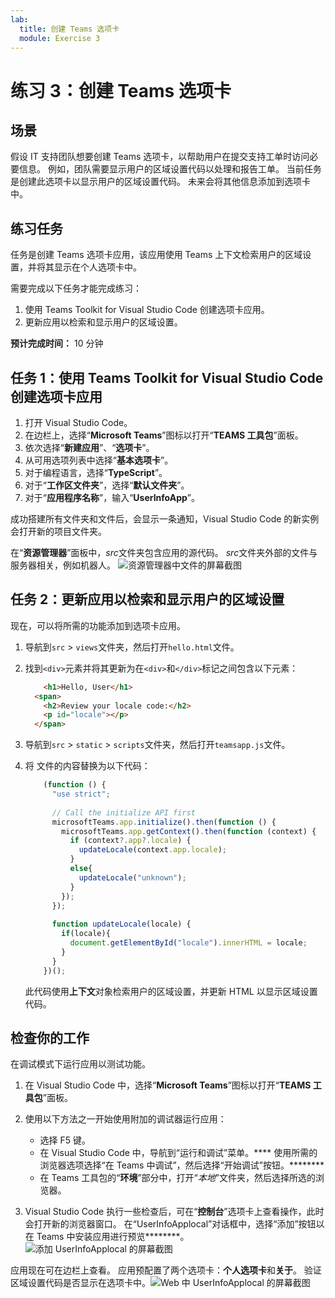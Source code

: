 ```yaml
---
lab:
  title: 创建 Teams 选项卡
  module: Exercise 3
---
```


# 练习 3：创建 Teams 选项卡

## 场景

假设 IT 支持团队想要创建 Teams 选项卡，以帮助用户在提交支持工单时访问必要信息。 例如，团队需要显示用户的区域设置代码以处理和报告工单。 当前任务是创建此选项卡以显示用户的区域设置代码。 未来会将其他信息添加到选项卡中。

## 练习任务

任务是创建 Teams 选项卡应用，该应用使用 Teams 上下文检索用户的区域设置，并将其显示在个人选项卡中。

需要完成以下任务才能完成练习：

1. 使用 Teams Toolkit for Visual Studio Code 创建选项卡应用。
1. 更新应用以检索和显示用户的区域设置。

**预计完成时间：** 10 分钟

## 任务 1：使用 Teams Toolkit for Visual Studio Code 创建选项卡应用

1. 打开 Visual Studio Code。
1. 在边栏上，选择“**Microsoft Teams**”图标以打开“**TEAMS 工具包**”面板。
1. 依次选择“**新建应用**”、“**选项卡**”。
1. 从可用选项列表中选择“**基本选项卡**”。
1. 对于编程语言，选择“**TypeScript**”。
1. 对于“**工作区文件夹**”，选择“**默认文件夹**”。
1. 对于“**应用程序名称**”，输入“**UserInfoApp**”。

成功搭建所有文件夹和文件后，会显示一条通知，Visual Studio Code 的新实例会打开新的项目文件夹。

在“**资源管理器**”面板中，*src*文件夹包含应用的源代码。 *src*文件夹外部的文件与服务器相关，例如机器人。 ![资源管理器中文件的屏幕截图](../../media/explorer-tab-file.png)

## 任务 2：更新应用以检索和显示用户的区域设置

现在，可以将所需的功能添加到选项卡应用。

1. 导航到`src` > `views`文件夹，然后打开`hello.html`文件。
1. 找到`<div>`元素并将其更新为在`<div>`和`</div>`标记之间包含以下元素：

    ```html
        <h1>Hello, User</h1>
      <span>
        <h2>Review your locale code:</h2>
        <p id="locale"></p>
      </span>
    ```

1. 导航到`src` > `static` > `scripts`文件夹，然后打开`teamsapp.js`文件。
1. 将  文件的内容替换为以下代码：

    ```typescript
        (function () {
          "use strict";
        
          // Call the initialize API first
          microsoftTeams.app.initialize().then(function () {
            microsoftTeams.app.getContext().then(function (context) {
              if (context?.app?.locale) {
                updateLocale(context.app.locale);
              }
              else{
                updateLocale("unknown");
              }
            });
          });
        
          function updateLocale(locale) {
            if(locale){
              document.getElementById("locale").innerHTML = locale;
            }
          }
        })();
    ```

    此代码使用**上下文**对象检索用户的区域设置，并更新 HTML 以显示区域设置代码。

## 检查你的工作

在调试模式下运行应用以测试功能。

1. 在 Visual Studio Code 中，选择“**Microsoft Teams**”图标以打开“**TEAMS 工具包**”面板。

2. 使用以下方法之一开始使用附加的调试器运行应用：

   - 选择 F5 键。
   - 在 Visual Studio Code 中，导航到“运行和调试”菜单。****  使用所需的浏览器选项选择“在 Teams 中调试”，然后选择“开始调试”按钮。********
   - 在 Teams 工具包的“**环境**”部分中，打开“*本地*”文件夹，然后选择所选的浏览器。

3. Visual Studio Code 执行一些检查后，可在“**控制台**”选项卡上查看操作，此时会打开新的浏览器窗口。 在“UserInfoApplocal”对话框中，选择“添加”按钮以在 Teams 中安装应用进行预览********。 ![添加 UserInfoApplocal 的屏幕截图](../../media/add-userinfoapplocal.png)

应用现在可在边栏上查看。 应用预配置了两个选项卡：**个人选项卡**和**关于**。 验证区域设置代码是否显示在选项卡中。![Web 中 UserInfoApplocal 的屏幕截图](../../media/userinfoapplocal-run.png)

